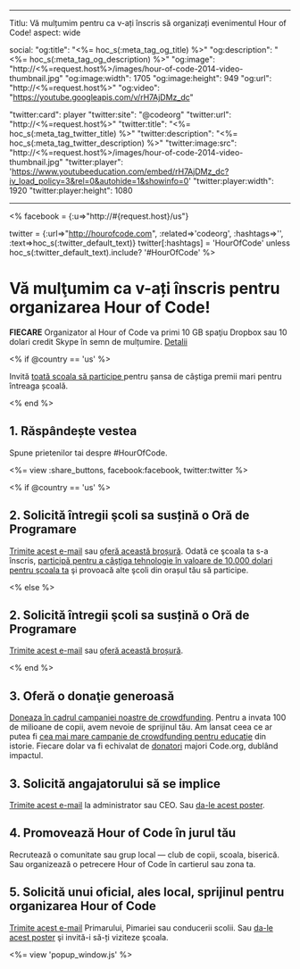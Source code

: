 * * *

Titlu: Vă mulțumim pentru ca v-ați înscris să organizați evenimentul Hour of Code! aspect: wide

social: "og:title": "<%= hoc_s(:meta_tag_og_title) %>" "og:description": "<%= hoc_s(:meta_tag_og_description) %>" "og:image": "http://<%=request.host%>/images/hour-of-code-2014-video-thumbnail.jpg" "og:image:width": 1705 "og:image:height": 949 "og:url": "http://<%=request.host%>" "og:video": "https://youtube.googleapis.com/v/rH7AjDMz_dc"

"twitter:card": player "twitter:site": "@codeorg" "twitter:url": "http://<%=request.host%>" "twitter:title": "<%= hoc_s(:meta_tag_twitter_title) %>" "twitter:description": "<%= hoc_s(:meta_tag_twitter_description) %>" "twitter:image:src": "http://<%=request.host%>/images/hour-of-code-2014-video-thumbnail.jpg" "twitter:player": 'https://www.youtubeeducation.com/embed/rH7AjDMz_dc?iv_load_policy=3&rel=0&autohide=1&showinfo=0' "twitter:player:width": 1920 "twitter:player:height": 1080

* * *

<% facebook = {:u=>"http://#{request.host}/us"}

twitter = {:url=>"http://hourofcode.com", :related=>'codeorg', :hashtags=>'', :text=>hoc_s(:twitter_default_text)} twitter[:hashtags] = 'HourOfCode' unless hoc_s(:twitter_default_text).include? '#HourOfCode' %>

# Vă mulţumim ca v-ați înscris pentru organizarea Hour of Code!

**FIECARE** Organizator al Hour of Code va primi 10 GB spaţiu Dropbox sau 10 dolari credit Skype în semn de mulțumire. [Detalii](/prizes)

<% if @country == 'us' %>

Invită [toată scoala să participe ](/us/prizes) pentru șansa de câștiga premii mari pentru întreaga școală.

<% end %>

## 1. Răspândește vestea

Spune prietenilor tai despre #HourOfCode.

<%= view :share_buttons, facebook:facebook, twitter:twitter %>

<% if @country == 'us' %>

## 2. Solicită întregii şcoli sa susțină o Oră de Programare

[Trimite acest e-mail](/resources#email) sau [oferă această broșură](/files/schools-handout.pdf). Odată ce şcoala ta s-a înscris, [participă pentru a câştiga tehnologie în valoare de 10.000 dolari pentru şcoala ta](/prizes) şi provoacă alte şcoli din orașul tău să participe.

<% else %>

## 2. Solicită întregii şcoli sa susțină o Oră de Programare

[Trimite acest e-mail](/resources#email) sau [oferă această broșură](/files/schools-handout.pdf).

<% end %>

## 3. Oferă o donaţie generoasă

[Doneaza în cadrul campaniei noastre de crowdfunding](http://code.org/donate). Pentru a invata 100 de milioane de copii, avem nevoie de sprijinul tău. Am lansat ceea ce ar putea fi [cea mai mare campanie de crowdfunding pentru educaţie](http://code.org/donate) din istorie. Fiecare dolar va fi echivalat de [donatori](http://code.org/about/donors) majori Code.org, dublând impactul.

## 3. Solicită angajatorului să se implice

[Trimite acest e-mail](/resources#email) la administrator sau CEO. Sau [da-le acest poster](/resources/hoc-one-pager.pdf).

## 4. Promovează Hour of Code în jurul tău

Recrutează o comunitate sau grup local — club de copii, scoala, biserică. Sau organizează o petrecere Hour of Code în cartierul sau zona ta.

## 5. Solicită unui oficial, ales local, sprijinul pentru organizarea Hour of Code

[Trimite acest e-mail](/resources#politicians) Primarului, Pimariei sau conducerii scolii. Sau [da-le acest poster](/resources/hoc-one-pager.pdf) şi invită-i să-ți viziteze şcoala.

<%= view 'popup_window.js' %>